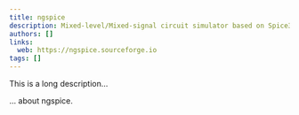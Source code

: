 ```yaml
---
title: ngspice
description: Mixed-level/Mixed-signal circuit simulator based on Spice3f5, Cider1b1, and Xspice
authors: []
links:
  web: https://ngspice.sourceforge.io
tags: []
---
```


This is a long description...
<!--more-->
... about ngspice.
